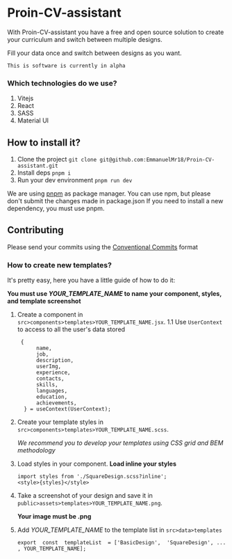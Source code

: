 # Proin-CV-assistant

With Proin-CV-assistant you have a free and open source solution to create your curriculum and switch between multiple designs.

Fill your data once and switch between designs as you want.

```
This is software is currently in alpha
```

### Which technologies do we use?

1. Vitejs
2. React
3. SASS
4. Material UI

## How to install it?

1. Clone the project `git clone git@github.com:EmmanuelMr18/Proin-CV-assistant.git`
2. Install deps `pnpm i`
3. Run your dev environment `pnpm run dev`

We are using [pnpm](https://pnpm.io/) as package manager. You can use npm, but please don't submit the changes made in package.json
If you need to install a new dependency, you must use pnpm.

## Contributing

Please send your commits using the [Conventional Commits](https://www.conventionalcommits.org/en/v1.0.0/) format

### How to create new templates?

It's pretty easy, here you have a little guide of how to do it:

**You must use _YOUR_TEMPLATE_NAME_ to name your component, styles, and template screenshot**

1. Create a component in `src>components>templates>YOUR_TEMPLATE_NAME.jsx`.
   1.1 Use `UserContext` to access to all the user's data stored
   ```
    {
         name,
         job,
         description,
         userImg,
         experience,
         contacts,
         skills,
         languages,
         education,
         achievements,
     } = useContext(UserContext);
   ```
2. Create your template styles in `src>components>templates>YOUR_TEMPLATE_NAME.scss`.

   _We recommend you to develop your templates using CSS grid and BEM methodology_

3. Load styles in your component. **Load inline your styles**
   ```
   import styles from './SquareDesign.scss?inline';
   <style>{styles}</style>
   ```
4. Take a screenshot of your design and save it in `public>assets>templates>YOUR_TEMPLATE_NAME.png`.

   **Your image must be .png**

5. Add _YOUR_TEMPLATE_NAME_ to the template list in `src>data>templates`
   ```
   export  const  templateList  = ['BasicDesign',  'SquareDesign', ... , YOUR_TEMPLATE_NAME];
   ```
